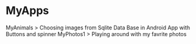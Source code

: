 # MyApps
MyAnimals  > Choosing images from Sqlite Data Base in Android App with Buttons and spinner
MyPhotos1  > Playing around with my favrite photos
